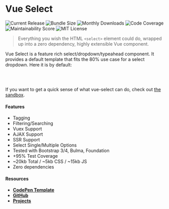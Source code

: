 # Vue Select

![Current Release](https://img.shields.io/github/release/sagalbot/vue-select.svg?style=flat-square)
![Bundle Size](https://img.shields.io/bundlephobia/min/vue-select.svg?style=flat-square) 
![Monthly Downloads](https://img.shields.io/npm/dm/vue-select.svg?style=flat-square) 
![Code Coverage](https://img.shields.io/coveralls/github/sagalbot/vue-select.svg?style=flat-square) 
![Maintainability Score](https://img.shields.io/codeclimate/maintainability/sagalbot/vue-select.svg?style=flat-square) 
![MIT License](https://img.shields.io/github/license/sagalbot/vue-select.svg?style=flat-square) 

> Everything you wish the HTML `<select>` element could do, wrapped 
up into a zero dependency, highly extensible Vue component. 

Vue Select is a feature rich select/dropdown/typeahead component. It provides a default
template that fits the 80% use case for a select dropdown. Here it is by default:

<div style="max-width:25rem; margin: 0 auto; padding: 1rem 0;">
  <country-select />  
</div>

If you want to get a quick sense of what vue-select can do, check out
[the sandbox](sandbox.md). 

#### Features
- Tagging
- Filtering/Searching
- Vuex Support
- AJAX Support
- SSR Support
- Select Single/Multiple Options
- Tested with Bootstrap 3/4, Bulma, Foundation
- +95% Test Coverage
- ~20kb Total / ~5kb CSS / ~15kb JS
- Zero dependencies

#### Resources
- **[CodePen Template](http://codepen.io/sagalbot/pen/NpwrQO)**
- **[GitHub](https://github.com/sagalbot/vue-select)**
- **[Projects](https://github.com/sagalbot/vue-select/projects)**
